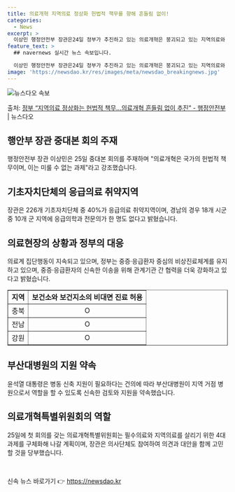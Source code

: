 ```yaml
---
title: 의료개혁 지역의료 정상화 헌법적 책무를 향해 흔들림 없이!
categories:
  - News
excerpt: >
  이상민 행정안전부 장관은24일 정부가 추진하고 있는 의료개혁은 붕괴되고 있는 지역의료와 필수의료를 살리기 위…
feature_text: >
  ## navernews 실시간 뉴스 속보입니다.

  이상민 행정안전부 장관은24일 정부가 추진하고 있는 의료개혁은 붕괴되고 있는 지역의료와 필수의료를 살리기 위…
image: 'https://newsdao.kr/res/images/meta/newsdao_breakingnews.jpg'
---
```


![뉴스다오 속보](https://newsdao.kr/res/images/meta/newsdao_breakingnews.jpg)

<p>출처: <a href="https://newsdao.kr/3665" rel="dofollow">정부 “지역의료 정상화는 헌법적 책무…의료개혁 흔들림 없이 추진”  - 행정안전부</a> | 뉴스다오</p>

<h2 data-ke-size="size26">행안부 장관 중대본 회의 주재</h2>
<p data-ke-size="size16">행정안전부 장관 이상민은 25일 중대본 회의를 주재하며 "의료개혁은 국가의 헌법적 책무이며, 이는 미룰 수 없는 과제"라고 강조했습니다.</p>

<h2 data-ke-size="size26">기초자치단체의 응급의료 취약지역</h2>
<p data-ke-size="size16">장관은 226개 기초자치단체 중 40%가 응급의료 취약지역이며, 경남의 경우 18개 시군 중 10개 군 지역에 응급의학과 전문의가 한 명도 없다고 밝혔습니다.</p>

<h2 data-ke-size="size26">의료현장의 상황과 정부의 대응</h2>
<p data-ke-size="size16">의료계 집단행동이 지속되고 있으며, 정부는 중증·응급환자 중심의 비상진료체계를 유지하고 있으며, 중증·응급환자의 신속한 이송을 위해 관계기관 간 협력을 더욱 강화하고 있다고 밝혔습니다.</p>

<table style="width: 100%;" border="1">
<tbody>
<tr>
<td style="text-align: center; height: 17px;"><b>지역</b></td>
<td style="text-align: center; height: 17px;"><b>보건소와 보건지소의 비대면 진료 허용</b></td>
</tr>
<tr>
<td style="text-align: center; height: 17px;">충북</td>
<td style="text-align: center; height: 17px;">O</td>
</tr>
<tr>
<td style="text-align: center; height: 17px;">전남</td>
<td style="text-align: center; height: 17px;">O</td>
</tr>
<tr>
<td style="text-align: center; height: 17px;">강원</td>
<td style="text-align: center; height: 17px;">O</td>
</tr>
</tbody>
</table>

<h2 data-ke-size="size26">부산대병원의 지원 약속</h2>
<p data-ke-size="size16">윤석열 대통령은 병동 신축 지원이 필요하다는 건의에 따라 부산대병원이 지역 거점 병원으로서 역할을 할 수 있도록 신속한 검토와 지원을 약속했습니다.</p>

<h2 data-ke-size="size26">의료개혁특별위원회의 역할</h2>
<p data-ke-size="size16">25일에 첫 회의를 갖는 의료개혁특별위원회는 필수의료와 지역의료를 살리기 위한 4대 과제를 구체화해 나갈 계획이며, 장관은 의사단체도 참여하여 의견과 대안을 함께 고민할 것을 당부했습니다.</p>

<p data-ke-size="size16">&nbsp;</p> 

신속 뉴스 바로가기 👉 <a href="https://newsdao.kr" rel="dofollow">https://newsdao.kr</a>


